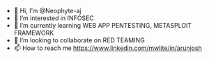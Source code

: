 - 👋 Hi, I’m @Neophyte-aj
- 👀 I’m interested in INFOSEC
- 🌱 I’m currently learning WEB APP PENTESTING, METASPLOIT FRAMEWORK
- 💞️ I’m looking to collaborate on RED TEAMING
- 📫 How to reach me https://www.linkedin.com/mwlite/in/arunjosh

<!---
Neophyte-aj/Neophyte-aj is a ✨ special ✨ repository because its `README.md` (this file) appears on your GitHub profile.
You can click the Preview link to take a look at your changes.
--->
